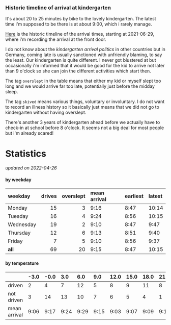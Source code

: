 ### Historic timeline of arrival at kindergarten

It's about 20 to 25 minutes by bike to the lovely kindergarten. 
The latest time i'm supposed to be there is at about 9:00, 
which i rarely manage. 

[Here](times.csv) is the historic timeline of the arrival times, starting
at 2021-06-29, where i'm recording the arrival at the front door.

I do not know about the *kindergarten arrival politics* in other
countries but in Germany, coming late is usually sanctioned 
with unfriendly blaming, to say the least. Our kindergarten is quite
different. I never got blustered at but occasionally i'm informed
that it would be good for the kid to arrive not later than 9 o'clock
so she can join the different activities which start then. 

The tag `overslept` in the table means that either my kid or myself
slept too long and we would arrive far too late, potentially just
before the midday sleep.

The tag `skived` means various things, voluntary or involuntary. I 
do not want to record an illness history so it basically just means
that we did not go to kindergarten without having overslept.

There's another 3 years of kindergarten ahead before we actually 
have to check-in at school before 8 o'clock. It seems not a big deal
for most people but i'm already scared!


# Statistics

*updated on 2022-04-26*

#### by weekday

| weekday   |   drives |   overslept | mean arrival   | earliest   | latest   |
|:----------|---------:|------------:|:---------------|:-----------|:---------|
| Monday    |       15 |           3 | 9:16           | 8:47       | 10:14    |
| Tuesday   |       16 |           4 | 9:24           | 8:56       | 10:15    |
| Wednesday |       19 |           2 | 9:10           | 8:47       | 9:47     |
| Thursday  |       12 |           6 | 9:13           | 8:51       | 9:40     |
| Friday    |        7 |           5 | 9:10           | 8:56       | 9:37     |
| **all**   |       69 |          20 | 9:15           | 8:47       | 10:15    |

#### by temperature

|              | -3.0   | -0.0   | 3.0   | 6.0   | 9.0   | 12.0   | 15.0   | 18.0   | 21.0   | 24.0   |
|:-------------|:-------|:-------|:------|:------|:------|:-------|:-------|:-------|:-------|:-------|
| driven       | 2      | 4      | 7     | 12    | 5     | 8      | 9      | 11     | 8      | 3      |
| not driven   | 3      | 14     | 13    | 10    | 7     | 6      | 5      | 4      | 1      | 1      |
| mean arrival | 9:06   | 9:17   | 9:24  | 9:29  | 9:15  | 9:03   | 9:07   | 9:09   | 9:17   | 9:15   |

